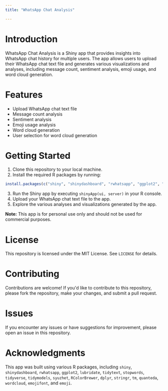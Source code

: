 ```yaml
---
title: "WhatsApp Chat Analysis"

---
```


# Introduction
WhatsApp Chat Analysis is a Shiny app that provides insights into WhatsApp chat history for multiple users. The app allows users to upload their WhatsApp chat text file and generates various visualizations and analyses, including message count, sentiment analysis, emoji usage, and word cloud generation.

# Features
- Upload WhatsApp chat text file
- Message count analysis
- Sentiment analysis
- Emoji usage analysis
- Word cloud generation
- User selection for word cloud generation

# Getting Started
1. Clone this repository to your local machine.
2. Install the required R packages by running:

```r
install.packages(c("shiny", "shinydashboard", "rwhatsapp", "ggplot2", "lubridate", "tidytext", "stopwords", "tidyverse", "tidymodels", "syuzhet", "RColorBrewer", "dplyr", "stringr", "tm", "quanteda", "wordcloud", "emojifont", "emoji"))
```

3. Run the Shiny app by executing `shinyApp(ui, server)` in your R console.
4. Upload your WhatsApp chat text file to the app.
5. Explore the various analyses and visualizations generated by the app.

**Note:** This app is for personal use only and should not be used for commercial purposes.

# License
This repository is licensed under the MIT License. See `LICENSE` for details.

# Contributing
Contributions are welcome! If you'd like to contribute to this repository, please fork the repository, make your changes, and submit a pull request.

# Issues
If you encounter any issues or have suggestions for improvement, please open an issue in this repository.

# Acknowledgments
This app was built using various R packages, including `shiny`, `shinydashboard`, `rwhatsapp`, `ggplot2`, `lubridate`, `tidytext`, `stopwords`, `tidyverse`, `tidymodels`, `syuzhet`, `RColorBrewer`, `dplyr`, `stringr`, `tm`, `quanteda`, `wordcloud`, `emojifont`, and `emoji`.
```
